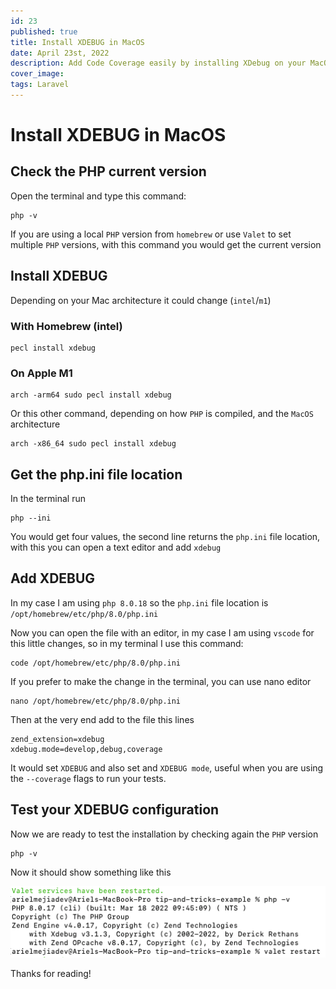 ```yaml
---
id: 23
published: true
title: Install XDEBUG in MacOS
date: April 23st, 2022
description: Add Code Coverage easily by installing XDebug on your MacOS
cover_image:
tags: Laravel
---
```


# Install XDEBUG in MacOS

## Check the PHP current version

Open the terminal and type this command:

```shell
php -v
```

If you are using a local `PHP` version from `homebrew` or 
use `Valet` to set multiple `PHP` versions, with this command you would get the current version

## Install XDEBUG

Depending on your Mac architecture it could change (`intel`/`m1`)

### With Homebrew (intel)

```shell
pecl install xdebug
```

### On Apple M1

```shell
arch -arm64 sudo pecl install xdebug
```

Or this other command, depending on how `PHP` is compiled, and the `MacOS` architecture

```shell
arch -x86_64 sudo pecl install xdebug
```

## Get the php.ini file location

In the terminal run

```shell
php --ini
```

You would get four values, the second line returns the `php.ini` file location, 
with this you can open a text editor and add `xdebug`

## Add XDEBUG

In my case I am using `php 8.0.18` so the `php.ini` file location is `/opt/homebrew/etc/php/8.0/php.ini`

Now you can open the file with an editor, in my case I am using `vscode` for this little changes, 
so in my terminal I use this command:

```shell
code /opt/homebrew/etc/php/8.0/php.ini
```

If you prefer to make the change in the terminal, you can use nano editor

```shell
nano /opt/homebrew/etc/php/8.0/php.ini
```

Then at the very end add to the file this lines

```shell
zend_extension=xdebug
xdebug.mode=develop,debug,coverage
```

It would set `XDEBUG` and also set and `XDEBUG mode`, useful when you are using the `--coverage` flags to run your tests.

## Test your XDEBUG configuration

Now we are ready to test the installation by checking again the `PHP` version

```shell
php -v
```

Now it should show something like this

![Shell Screen Showing XDebug Installation Details](/images/blog/19/shell-screen.png)

Thanks for reading!